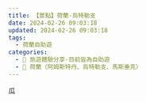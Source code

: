 ```yaml
---
title: 【景點】荷蘭-烏特勒支
date: 2024-02-26 09:03:18
updated: 2024-02-26 09:03:18
tags:
  - 荷蘭自助遊
categories: 
  - 🌴 旅遊體驗分享-目前皆為自助遊
  - 🥥 荷蘭（阿姆斯特丹、烏特勒支、馬斯垂克）
---
```

瓜
<!-- more -->